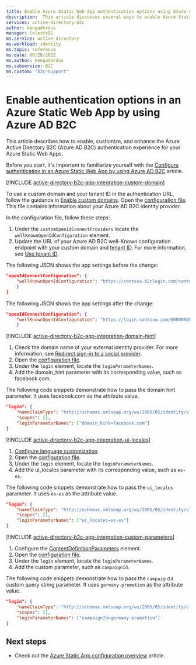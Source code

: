 ```yaml
---
title: Enable Azure Static Web App authentication options using Azure Active Directory B2C
description:  This article discusses several ways to enable Azure Static Web App authentication options.
services: active-directory-b2c
author: kengaderdus
manager: CelesteDG
ms.service: active-directory
ms.workload: identity
ms.topic: reference
ms.date: 06/28/2022
ms.author: kengaderdus
ms.subservice: B2C
ms.custom: "b2c-support"
---
```


# Enable authentication options in an Azure Static Web App by using Azure AD B2C 

This article describes how to enable, customize, and enhance the Azure Active Directory B2C (Azure AD B2C) authentication experience for your Azure Static Web Apps. 

Before you start, it's important to familiarize yourself with the [Configure authentication in an Azure Static Web App by using Azure AD B2C](configure-authentication-in-azure-static-app.md) article.

[!INCLUDE [active-directory-b2c-app-integration-custom-domain](../../includes/active-directory-b2c-app-integration-custom-domain.md)]

To use a custom domain and your tenant ID in the authentication URL, follow the guidance in [Enable custom domains](custom-domain.md). Open the [configuration file](../static-web-apps/configuration.md). This file contains information about your Azure AD B2C identity provider.

In the configuration file, follow these steps:

1. Under the `customOpenIdConnectProviders` locate the `wellKnownOpenIdConfiguration` element.
1. Update the URL of your Azure AD B2C well-Known configuration endpoint with your custom domain and [tenant ID](tenant-management.md#get-your-tenant-id). For more information, see [Use tenant ID](custom-domain.md#optional-use-tenant-id).

The following JSON shows the app settings before the change: 

```JSON
"openIdConnectConfiguration": {
    "wellKnownOpenIdConfiguration": "https://contoso.b2clogin.com/contoso.onmicrosoft.com/<POLICY_NAME>/v2.0/.well-known/openid-configuration"
    }
}
```  

The following JSON shows the app settings after the change: 

```JSON
"openIdConnectConfiguration": {
    "wellKnownOpenIdConfiguration": "https://login.contoso.com/00000000-0000-0000-0000-000000000000/<POLICY_NAME>/v2.0/.well-known/openid-configuration"
    }
``` 


[!INCLUDE [active-directory-b2c-app-integration-domain-hint](../../includes/active-directory-b2c-app-integration-domain-hint.md)]

1. Check the domain name of your external identity provider. For more information, see [Redirect sign-in to a social provider](direct-signin.md#redirect-sign-in-to-a-social-provider). 
1. Open the [configuration file](../static-web-apps/configuration.md).
1. Under the `login` element, locate the `loginParameterNames`.
1. Add the domain_hint parameter with its corresponding value, such as facebook.com. 

The following code snippets demonstrate how to pass the domain hint parameter. It uses facebook.com as the attribute value.
    
```json
"login": {
    "nameClaimType": "http://schemas.xmlsoap.org/ws/2005/05/identity/claims/name",
    "scopes": [],
    "loginParameterNames": ["domain_hint=facebook.com"]
}
```


[!INCLUDE [active-directory-b2c-app-integration-ui-locales](../../includes/active-directory-b2c-app-integration-ui-locales.md)]

1. [Configure language customization](language-customization.md).
1. Open the [configuration file](../static-web-apps/configuration.md).
1. Under the `login` element, locate the `loginParameterNames`.
1. Add the ui_locales parameter with its corresponding value, such as `es-es`. 

The following code snippets demonstrate how to pass the `ui_locales` parameter. It uses `es-es` as the attribute value.

```json
"login": {
    "nameClaimType": "http://schemas.xmlsoap.org/ws/2005/05/identity/claims/name",
    "scopes": [],
    "loginParameterNames": ["ui_locales=es-es"]
}
```

[!INCLUDE [active-directory-b2c-app-integration-custom-parameters](../../includes/active-directory-b2c-app-integration-custom-parameters.md)]

1. Configure the [ContentDefinitionParameters](customize-ui-with-html.md#configure-dynamic-custom-page-content-uri) element.
1. Open the [configuration file](../static-web-apps/configuration.md).
1. Under the `login` element, locate the `loginParameterNames`.
1. Add the custom parameter, such as `campaignId`. 

The following code snippets demonstrate how to pass the `campaignId` custom query string parameter. It uses `germany-promotion` as the attribute value.

```json
"login": {
    "nameClaimType": "http://schemas.xmlsoap.org/ws/2005/05/identity/claims/name",
    "scopes": [],
    "loginParameterNames": ["campaignId=germany-promotion"]
}
```

## Next steps

- Check out the [Azure Static App configuration overview](../static-web-apps/configuration-overview.md) article.
